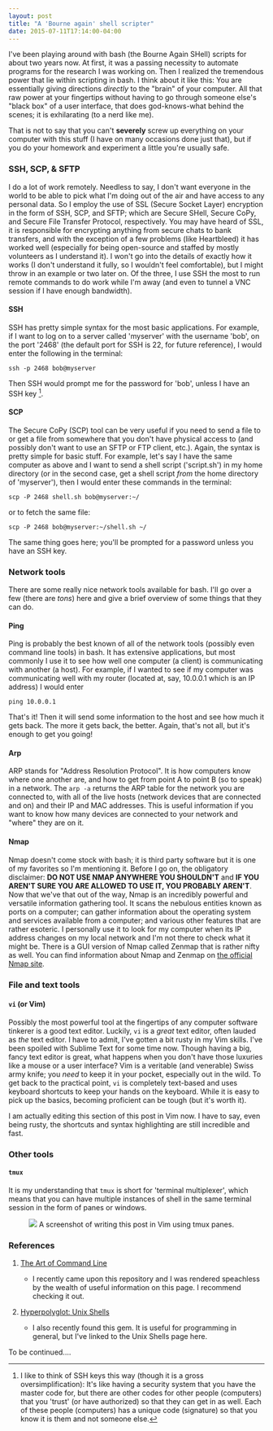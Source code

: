 ```yaml
---
layout: post
title: "A 'Bourne again' shell scripter"
date: 2015-07-11T17:14:00-04:00
---
```


I've been playing around with bash (the Bourne Again SHell) scripts for about two years now. At first, it was a passing necessity to automate programs for the research I was working on. Then I realized the tremendous power that lie within scripting in bash. I think about it like this: You are essentially giving directions *directly* to the "brain" of your computer. All that raw power at your fingertips without having to go through someone else's "black box" of a user interface, that does god-knows-what behind the scenes; it is exhilarating (to a nerd like me). 

That is not to say that you can't **severely** screw up everything on your computer with this stuff (I have on many occasions done just that), but if you do your homework and experiment a little you're usually safe. 

### SSH, SCP, & SFTP

I do a lot of work remotely. Needless to say, I don't want everyone in the world to be able to pick what I'm doing out of the air and have access to any personal data. So I employ the use of SSL (Secure Socket Layer) encryption in the form of SSH, SCP, and SFTP; which are Secure SHell, Secure CoPy, and Secure File Transfer Protocol, respectively. You may have heard of SSL, it is responsible for encrypting anything from secure chats to bank transfers, and with the exception of a few problems (like Heartbleed) it has worked well (especially for being open-source and staffed by mostly volunteers as I understand it). I won't go into the details of exactly how it works (I don't understand it fully, so I wouldn't feel comfortable), but I might throw in an example or two later on. Of the three, I use SSH the most to run remote commands to do work while I'm away (and even to tunnel a VNC session if I have enough bandwidth). 

#### SSH

SSH has pretty simple syntax for the most basic applications. For example, if I want to log on to a server called 'myserver' with the username 'bob', on the port '2468' (the default port for SSH is 22, for future reference), I would enter the following in the terminal:
    
    ssh -p 2468 bob@myserver

Then SSH would prompt me for the password for 'bob', unless I have an SSH key [^keys].

#### SCP

The Secure CoPy (SCP) tool can be very useful if you need to send a file to or get a file from somewhere that you don't have physical access to (and possibly don't want to use an SFTP or FTP client, etc.). Again, the syntax is pretty simple for basic stuff. For example, let's say I have the same computer as above and I want to send a shell script ('script.sh') in my home directory (or in the second case, get a shell script *from* the home directory of 'myserver'), then I would enter these commands in the terminal:

    scp -P 2468 shell.sh bob@myserver:~/

or to fetch the same file:

    scp -P 2468 bob@myserver:~/shell.sh ~/

The same thing goes here; you'll be prompted for a password unless you have an SSH key.

### Network tools

There are some really nice network tools available for bash. I'll go over a few (there are *tons*) here and give a brief overview of some things that they can do. 

#### Ping

Ping is probably the best known of all of the network tools (possibly even command line tools) in bash. It has extensive applications, but most commonly I use it to see how well one computer (a client) is communicating with another (a host). For example, if I wanted to see if my computer was communicating well with my router (located at, say, 10.0.0.1 which is an IP address) I would enter

    ping 10.0.0.1

That's it! Then it will send some information to the host and see how much it gets back. The more it gets back, the better. Again, that's not all, but it's enough to get you going!

#### Arp

ARP stands for "Address Resolution Protocol". It is how computers know where one another are, and how to get from point A to point B (so to speak) in a network. The `arp -a` returns the ARP table for the network you are connected to, with all of the live hosts (network devices that are connected and on) and their IP and MAC addresses. This is useful information if you want to know how many devices are connected to your network and "where" they are on it. 

#### Nmap 

Nmap doesn't come stock with bash; it is third party software but it is one of my favorites so I'm mentioning it. Before I go on, the obligatory disclaimer: **DO NOT USE NMAP ANYWHERE YOU SHOULDN'T** and **IF YOU AREN'T SURE YOU ARE ALLOWED TO USE IT, YOU PROBABLY AREN'T**. Now that we've that out of the way, Nmap is an incredibly powerful and versatile information gathering tool. It scans the nebulous entities known as ports on a computer; can gather information about the operating system and services available from a computer; and various other features that are rather esoteric. I personally use it to look for my computer when its IP address changes on my local network and I'm not there to check what it might be. There is a GUI version of Nmap called Zenmap that is rather nifty as well. You can find information about Nmap and Zenmap on [the official Nmap site](https://nmap.org).

### File and text tools

#### `vi` (or Vim)

Possibly the most powerful tool at the fingertips of any computer software tinkerer is a good text editor. Luckily, `vi` is a *great* text editor, often lauded as *the* text editor. I have to admit, I've gotten a bit rusty in my Vim skills. I've been spoiled with Sublime Text for some time now. Though having a big, fancy text editor is great, what happens when you don't have those luxuries like a mouse or a user interface? Vim is a veritable (and venerable) Swiss army knife; you *need* to keep it in your pocket, especially out in the wild. To get back to the practical point, `vi` is completely text-based and uses keyboard shortcuts to keep your hands on the keyboard. While it is easy to pick up the basics, becoming proficient can be tough (but it's worth it).

I am actually editing this section of this post in Vim now. I have to say, even being rusty, the shortcuts and syntax highlighting are still incredible and fast.

### Other tools

#### `tmux`

It is my understanding that `tmux` is short for 'terminal multiplexer', which means that you can have multiple instances of shell in the same terminal session in the form of panes or windows.

<figure> <a href="http://lmarkley.github.io/images/tmux.png"><img src='http://lmarkley.github.io/images/tmux.png'></a> A screenshot of writing this post in Vim using tmux panes.</figcaption></figure>

### References

1. [The Art of Command Line](https://github.com/jlevy/the-art-of-command-line)
    - I recently came upon this repository and I was rendered speachless by the wealth of useful information on this page. I recommend checking it out.

2. [Hyperpolyglot: Unix Shells](http://hyperpolyglot.org/unix-shells)
    - I also recently found this gem. It is useful for programming in general, but I've linked to the Unix Shells page here. 

To be continued....

[^keys]: I like to think of SSH keys this way (though it is a gross oversimplification): It's like having a security system that you have the master code for, but there are other codes for other people (computers) that you 'trust' (or have authorized) so that they can get in as well. Each of these people (computers) has a unique code (signature) so that you know it is them and not someone else.
